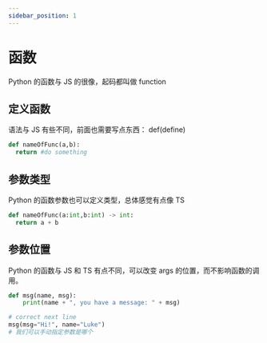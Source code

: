 ```yaml
---
sidebar_position: 1
---
```


# 函数

Python 的函数与 JS 的很像，起码都叫做 function

## 定义函数

语法与 JS 有些不同，前面也需要写点东西： def(define)

```python
def nameOfFunc(a,b):
  return #do something
```

## 参数类型

Python 的函数参数也可以定义类型，总体感觉有点像 TS

```python
def nameOfFunc(a:int,b:int) -> int:
  return a + b
```

## 参数位置

Python 的函数与 JS 和 TS 有点不同，可以改变 args 的位置，而不影响函数的调用。

```python
def msg(name, msg):
    print(name + ", you have a message: " + msg)

# correct next line
msg(msg="Hi!", name="Luke")
# 我们可以手动指定参数是哪个
```
